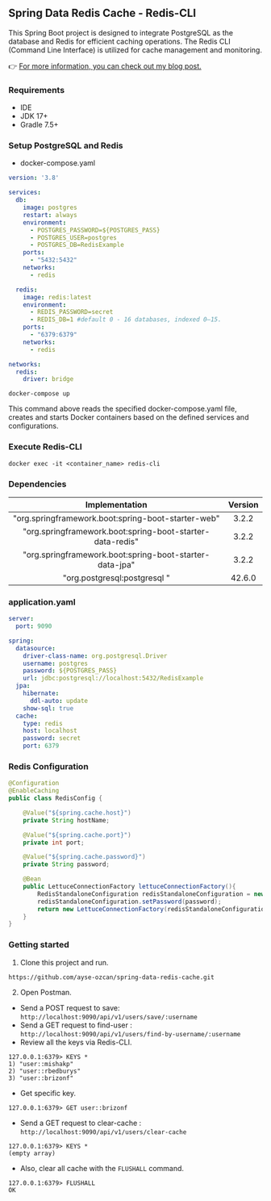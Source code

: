 ## Spring Data Redis Cache - Redis-CLI

This Spring Boot project is designed to integrate PostgreSQL as the database and Redis for efficient caching operations. The Redis CLI (Command Line Interface) is utilized for cache management and monitoring.

👉 [For more information, you can check out my blog post.](https://ayseozcan.com/2024/01/31/spring-data-redis-cache-redis-cli/)
### Requirements

- IDE
- JDK 17+
- Gradle 7.5+

### Setup PostgreSQL and Redis

- docker-compose.yaml

```yaml
version: '3.8'

services:
  db:
    image: postgres
    restart: always
    environment:
      - POSTGRES_PASSWORD=${POSTGRES_PASS}
      - POSTGRES_USER=postgres
      - POSTGRES_DB=RedisExample
    ports:
      - "5432:5432"
    networks:
      - redis

  redis:
    image: redis:latest
    environment:
      - REDIS_PASSWORD=secret
      - REDIS_DB=1 #default 0 - 16 databases, indexed 0–15.
    ports:
      - "6379:6379"
    networks:
      - redis

networks:
  redis:
    driver: bridge
```
```
docker-compose up
```
This command above reads the specified docker-compose.yaml file, creates and starts Docker containers based on the defined services and configurations.

### Execute Redis-CLI

```
docker exec -it <container_name> redis-cli
```
### Dependencies

|                       Implementation                        | Version |
|:-----------------------------------------------------------:|:-------:|
|     "org.springframework.boot:spring-boot-starter-web"      |  3.2.2  |
|  "org.springframework.boot:spring-boot-starter-data-redis"  |  3.2.2  |
|   "org.springframework.boot:spring-boot-starter-data-jpa"   |  3.2.2  |
|                "org.postgresql:postgresql "                 | 42.6.0  |

### application.yaml

```yaml
server:
  port: 9090

spring:
  datasource:
    driver-class-name: org.postgresql.Driver
    username: postgres
    password: ${POSTGRES_PASS}
    url: jdbc:postgresql://localhost:5432/RedisExample
  jpa:
    hibernate:
      ddl-auto: update
    show-sql: true
  cache:
    type: redis
    host: localhost
    password: secret
    port: 6379
```
### Redis Configuration

```java
@Configuration
@EnableCaching
public class RedisConfig {

    @Value("${spring.cache.host}")
    private String hostName;

    @Value("${spring.cache.port}")
    private int port;

    @Value("${spring.cache.password}")
    private String password;

    @Bean
    public LettuceConnectionFactory lettuceConnectionFactory(){
        RedisStandaloneConfiguration redisStandaloneConfiguration = new RedisStandaloneConfiguration(hostName,port);
        redisStandaloneConfiguration.setPassword(password);
        return new LettuceConnectionFactory(redisStandaloneConfiguration);
    }
}
```
### Getting started

1. Clone this project and run.

```
https://github.com/ayse-ozcan/spring-data-redis-cache.git
```
2. Open Postman.

- Send a POST request to save: `http://localhost:9090/api/v1/users/save/:username`
- Send a GET request to find-user : `http://localhost:9090/api/v1/users/find-by-username/:username`
- Review all the keys via Redis-CLI.

```shell
127.0.0.1:6379> KEYS *
1) "user::mishakp"
2) "user::rbedburys"
3) "user::brizonf"
```
- Get specific key.
```shell
127.0.0.1:6379> GET user::brizonf
```
- Send a GET request to clear-cache : `http://localhost:9090/api/v1/users/clear-cache`

```shell
127.0.0.1:6379> KEYS *
(empty array)
```
- Also, clear all cache with the `FLUSHALL` command.

```shell
127.0.0.1:6379> FLUSHALL
OK
```
